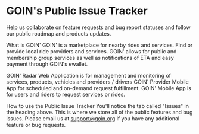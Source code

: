 # GOIN's Public Issue Tracker
Help us collaborate on feature requests and bug report statuses and follow our public roadmap and products updates.

What is GOIN'
GOIN' is a marketplace for nearby rides and services. Find or provide local ride providers and services. GOIN' allows for public and membership group services as well as notifications of ETA and easy payment through GOIN's ewallet. 

GOIN' Radar Web Application is for management and monitoring of services, products, vehicles and providers / drivers
GOIN' Provider Mobile App for scheduled and on-demand request fulfillment.
GOIN' Mobile App is for users and riders to request services or rides. 

How to use the Public Issue Tracker
You'll notice the tab called "Issues" in the heading above. 
This is where we store all of the public features and bug issues. 
Please email us at support@goin.org if you have any additional feature or bug requests.
